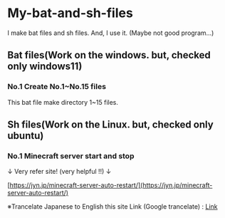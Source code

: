 # My-bat-and-sh-files
I make bat files and sh files. And, I use it. (Maybe not good program...)

## Bat files(Work on the windows. but, checked only windows11)

### No.1 Create No.1~No.15 files
This bat file make directory 1~15 files.


## Sh files(Work on the Linux. but, checked only ubuntu)

### No.1 Minecraft server start and stop
↓ Very refer site! (very helpful !!) ↓

[https://jyn.jp/minecraft-server-auto-restart/](https://jyn.jp/minecraft-server-auto-restart/)

※Trancelate Japanese to English this site Link (Google trancelate) : [Link](https://translate.google.com/translate?sl=ja&tl=en&u=https://jyn.jp/minecraft-server-auto-restart/)

